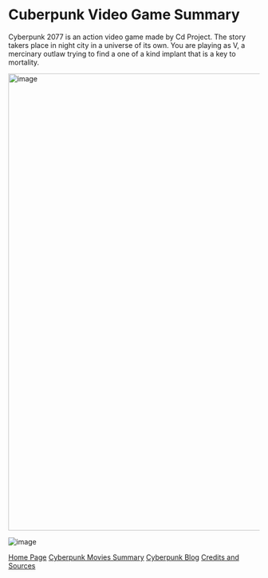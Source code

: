 # Cuberpunk Video Game Summary

Cyberpunk 2077 is an action video game made by Cd Project. The story takers place in night city in a universe of its own. You are playing as V, a mercinary outlaw trying to find a one of a kind implant that is a key to mortality.

<img width="916" alt="image" src="https://user-images.githubusercontent.com/92458635/140816659-b2ea87f1-6876-4d0d-8501-722a17bf3ed7.png">

![image](https://user-images.githubusercontent.com/92458635/140414341-cdb09bc4-b704-449b-9646-8ad024c5052a.jpeg)

[Home Page](https://github.com/Dd161616/Cyber_Punk/blob/main/Home%20Page.md)
[Cyberpunk Movies Summary](https://github.com/Dd161616/Cyber_Punk/blob/main/Cyberpunk%20Movies%20Summary.md)
[Cyberpunk Blog](https://github.com/Dd161616/Cyber_Punk/blob/main/Blog.md)
[Credits and Sources](https://github.com/Dd161616/Cyber_Punk/blob/main/Credits.md)
